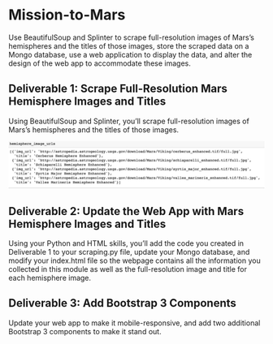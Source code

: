 # Mission-to-Mars

Use BeautifulSoup and Splinter to scrape full-resolution images of Mars’s hemispheres and the titles of those images, store the scraped data on a Mongo database, use a web application to display the data, and alter the design of the web app to accommodate these images.

## Deliverable 1: Scrape Full-Resolution Mars Hemisphere Images and Titles

Using BeautifulSoup and Splinter, you’ll scrape full-resolution images of Mars’s hemispheres and the titles of those images.

![Titles](https://github.com/assaci/Mission-to-Mars/blob/main/screenshot/Titles.PNG?raw=true)

## Deliverable 2: Update the Web App with Mars Hemisphere Images and Titles

Using your Python and HTML skills, you’ll add the code you created in Deliverable 1 to your scraping.py file, update your Mongo database, and modify your index.html file so the webpage contains all the information you collected in this module as well as the full-resolution image and title for each hemisphere image.


## Deliverable 3: Add Bootstrap 3 Components

Update your web app to make it mobile-responsive, and add two additional Bootstrap 3 components to make it stand out.


